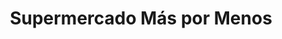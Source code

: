 ---
title: "Supermercado Más por Menos"
url: /el-tigre/supermercado-mas-por-menos-avenida-winston-churchill/
shop: supermercado
---